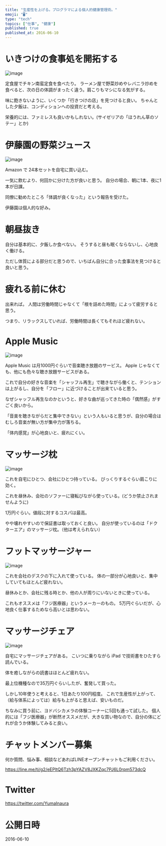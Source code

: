```yaml
---
title: "生産性を上げる。プログラマによる個人的健康管理術。"
emoji: "🖥"
type: "tech"
topics: ["仕事", "健康"]
published: true
published_at: 2016-06-10
---
```



# いきつけの食事処を開拓する

![image](https://qiita-image-store.s3.amazonaws.com/0/89618/4305b7f3-8392-0d28-7961-4dc74ef3c5f2.png)

定食屋でチキン南蛮定食を食べたり。
ラーメン屋で野菜炒めやレバニラ炒めを食べると、次の日の体調がまったく違う。肩こりもマシになる気がする。

味に飽きないように、いくつか「行きつけの店」を見つけると良い。
ちゃんとした夕飯は、コンディションへの投資だと考える。

栄養的には、ファミレスも良いかもしれない。(サイゼリアの「ほうれん草のソテー」とか)

# 伊藤園の野菜ジュース

![image](https://qiita-image-store.s3.amazonaws.com/0/89618/23ee180f-2561-79ce-7c67-3a9c2b8422d3.png)

Amazon で 24本セットを自宅に買い込む。

一気に飲むより、何回かに分けた方が良いと思う。
自分の場合、朝に1本、夜に1本が日課。

同僚に勧めたところ「体調が良くなった」という報告を受けた。

伊藤園は個人的な好み。

# 朝昼抜き

自分は基本的に、夕飯しか食べない。
そうすると昼も眠くならないし、心地良く働ける。

ただし体質による部分だと思うので、いちばん自分に合った食事法を見つけると良いと思う。

# 疲れる前に休む

出来れば。
人間は労働時間じゃなくて「根を詰めた時間」によって疲労すると思う。

つまり、リラックスしていれば、労働時間は長くてもそれほど疲れない。


# Apple Music


![image](https://qiita-image-store.s3.amazonaws.com/0/89618/b217faae-e760-9c6c-233d-8ac169787af5.png)

Apple Music は月1000円ぐらいで音楽聴き放題のサービス。
Apple じゃなくても、他にも色々な聴き放題サービスがある。


これで自分の好きな音楽を「シャッフル再生」で聴きながら働くと、テンションは上がるし、自分を「フロー」に近づけることが出来ていると思う。

なぜシャッフル再生なのかというと、好きな曲が巡ってきた時の「偶然感」がすごく良いから。

「音楽を聴きながらだと集中できない」という人もいると思うが、自分の場合はむしろ音楽が無い方が集中力が落ちる。

「体内感覚」が心地良いと、疲れにくい。


# マッサージ枕

![image](https://qiita-image-store.s3.amazonaws.com/0/89618/04a340a0-d1c1-e523-de02-64cd623487ef.png)

これを自宅にひとつ、会社にひとつ持っている。
びっくりするぐらい肩こりに効く。

これを昼休み、会社のソファーに寝転びながら使っている。(どうか禁止されませんように)

1万円ぐらい。値段に対するコスパは最高。

やや壊れやすいので保証書は取っておくと良い。
自分が使っているのは「ドクターエア」のマッサージ枕。（他は考えられない）



# フットマッサージャー

![image](https://qiita-image-store.s3.amazonaws.com/0/89618/f4aa1003-bd08-35d1-0455-1d7a6f604578.png)

これを会社のデスクの下に入れて使っている。
体の一部分が心地良いと、集中していてもほとんど疲れない。

昼休みとか、会社に残る時とか、他の人が周りにいないときに使っている。

これもオススメは「フジ医療器」というメーカーのもの。
5万円ぐらいだが、心地良く仕事するためなら高いとは思わない。

# マッサージチェア

![image](https://qiita-image-store.s3.amazonaws.com/0/89618/b098a3ae-7f40-4a17-b7fd-d841153e4038.png)

自宅にマッサージチェアがある。
こいつに乗りながら iPad で技術書をひたすら読んでいる。

体を癒しながらの読書はほとんど疲れない。

最上位機種なので35万円ぐらいしたが、奮発して買った。

しかし10年使うと考えると、1日あたり100円程度。
これで生産性が上がって、（給与体系によっては）給与も上がると思えば、安いものだ。

ちなみに買う前に、ヨドバシカメラの体験コーナーに5回も通って試した。
個人的には「フジ医療器」が断然オススメだが、大きな買い物なので、自分の体にどれが合うか体験してみると良い。








<!-- Update From Qiita API -->

# チャットメンバー募集


何か質問、悩み事、相談などあればLINEオープンチャットもご利用ください。

https://line.me/ti/g2/eEPltQ6Tzh3pYAZV8JXKZqc7PJ6L0rpm573dcQ





# Twitter


https://twitter.com/YumaInaura


<!-- Update From Qiita API -->



# 公開日時

2016-06-10
